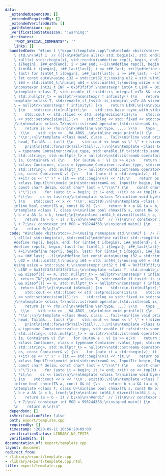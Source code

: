 ```yaml
---
data:
  _extendedDependsOn: []
  _extendedRequiredBy: []
  _extendedVerifiedWith: []
  _pathExtension: cpp
  _verificationStatusIcon: ':warning:'
  attributes:
    '*NOT_SPECIAL_COMMENTS*': ''
    links: []
  bundledCode: "#line 1 \"export/template.cpp\"\n#include <bits/stdc++.h>\nusing namespace\
    \ std;\n\n#if 1  // {{{\n\n#define all(x) std::begin(x), std::end(x)\n#define\
    \ rall(x) std::rbegin(x), std::rend(x)\n#define rep(i, begin, end) for (int64_t\
    \ i{begin}, i##_end{end}; i < i##_end; ++i)\n#define repc(i, begin, last) for\
    \ (int64_t i{begin}, i##_last{last}; i <= i##_last; ++i)\n#define repr(i, begin,\
    \ last) for (int64_t i{begin}, i##_last{last}; i >= i##_last; --i)\n\n#define\
    \ let const auto\nusing i32 = std::int32_t;\nusing u32 = std::uint32_t;\nusing\
    \ i64 = std::int64_t;\nusing u64 = std::uint64_t;\nusing usize = std::size_t;\n\
    \nconstexpr int32_t INF = 0x3f3f3f3f;\nconstexpr int64_t LINF = 0x3f3f3f3f3f3f3f3fLL;\n\
    \ntemplate <class T, std::enable_if_t<std::is_integral_v<T> && sizeof(T) == 4,\
    \ std::nullptr_t> = nullptr>\nconstexpr T infinity() {\n    return INF;\n}\n\n\
    template <class T, std::enable_if_t<std::is_integral_v<T> && sizeof(T) == 8, std::nullptr_t>\
    \ = nullptr>\nconstexpr T infinity() {\n    return LINF;\n}\n\nvoid ioSetup()\
    \ {\n    std::cin.tie(nullptr);\n    std::ios_base::sync_with_stdio(false);\n\
    \    std::cout << std::fixed << std::setprecision(11);\n    std::cerr << std::fixed\
    \ << std::setprecision(11);\n    std::clog << std::fixed << std::setprecision(11);\n\
    }\n\ntemplate <class T>\nstd::istream& operator,(std::istream& is, T& rhs) {\n\
    \    return is >> rhs;\n}\n\n#define var(type, ...) \\\n    type __VA_ARGS__;\
    \  \\\n    std::cin >> __VA_ARGS__\n\ninline void println() {\n    std::cout <<\
    \ '\\n';\n}\ntemplate <class Head, class... Tail>\ninline void println(Head&&\
    \ head, Tail&&... tail) {\n    std::cout << head << \" \" + (!sizeof...(tail));\n\
    \    println(std::forward<Tail>(tail)...);\n}\n\ntemplate <class Container, class\
    \ = typename Container::value_type, std::enable_if_t<!std::is_same_v<Container,\
    \ std::string>, std::nullptr_t> = nullptr>\nstd::istream& operator>>(std::istream&\
    \ is, Container& v) {\n    for (auto& e : v) is >> e;\n    return is;\n}\n\ntemplate\
    \ <class Container, class = typename Container::value_type, std::enable_if_t<!std::is_same_v<Container,\
    \ std::string>, std::nullptr_t> = nullptr>\nstd::ostream& operator<<(std::ostream&\
    \ os, const Container& v) {\n    for (auto it = std::begin(v); it != std::end(v);\
    \ ++it) os << \" \" + (it == std::begin(v)) << *it;\n    return os;\n}\n\ntemplate\
    \ <class InputItr>\nvoid join(std::ostream& os, InputItr begin, InputItr end,\
    \ const char* delim, const char* last = \"\\n\") {\n    const char* tmp[] = {delim,\
    \ \"\"};\n    for (auto it = begin; it != end; ++it) os << tmp[it == begin] <<\
    \ *it;\n    os << last;\n}\n\ntemplate <class T>\ninline void bye(const T& x)\
    \ {\n    std::cout << x << '\\n', exit(0);\n}\n\ntemplate <class T, class U>\n\
    inline bool chmin(T& a, const U& b) {\n    return b < a && (a = b, true);\n}\n\
    \ntemplate <class T, class U>\ninline bool chmax(T& a, const U& b) {\n    return\
    \ b > a && (a = b, true);\n}\n\ninline int64_t divceil(int64_t a, int64_t b) {\n\
    \    return (a + b - 1) / b;\n}\n\n#endif  // }}}\n\n// constexpr int MOD = int(1e9)\
    \ + 7;\n// constexpr int MOD = 998244353;\n\nsigned main() {\n    ioSetup();\n\
    \n    return 0;\n}\n"
  code: "#include <bits/stdc++.h>\nusing namespace std;\n\n#if 1  // {{{\n\n#define\
    \ all(x) std::begin(x), std::end(x)\n#define rall(x) std::rbegin(x), std::rend(x)\n\
    #define rep(i, begin, end) for (int64_t i{begin}, i##_end{end}; i < i##_end; ++i)\n\
    #define repc(i, begin, last) for (int64_t i{begin}, i##_last{last}; i <= i##_last;\
    \ ++i)\n#define repr(i, begin, last) for (int64_t i{begin}, i##_last{last}; i\
    \ >= i##_last; --i)\n\n#define let const auto\nusing i32 = std::int32_t;\nusing\
    \ u32 = std::uint32_t;\nusing i64 = std::int64_t;\nusing u64 = std::uint64_t;\n\
    using usize = std::size_t;\n\nconstexpr int32_t INF = 0x3f3f3f3f;\nconstexpr int64_t\
    \ LINF = 0x3f3f3f3f3f3f3f3fLL;\n\ntemplate <class T, std::enable_if_t<std::is_integral_v<T>\
    \ && sizeof(T) == 4, std::nullptr_t> = nullptr>\nconstexpr T infinity() {\n  \
    \  return INF;\n}\n\ntemplate <class T, std::enable_if_t<std::is_integral_v<T>\
    \ && sizeof(T) == 8, std::nullptr_t> = nullptr>\nconstexpr T infinity() {\n  \
    \  return LINF;\n}\n\nvoid ioSetup() {\n    std::cin.tie(nullptr);\n    std::ios_base::sync_with_stdio(false);\n\
    \    std::cout << std::fixed << std::setprecision(11);\n    std::cerr << std::fixed\
    \ << std::setprecision(11);\n    std::clog << std::fixed << std::setprecision(11);\n\
    }\n\ntemplate <class T>\nstd::istream& operator,(std::istream& is, T& rhs) {\n\
    \    return is >> rhs;\n}\n\n#define var(type, ...) \\\n    type __VA_ARGS__;\
    \  \\\n    std::cin >> __VA_ARGS__\n\ninline void println() {\n    std::cout <<\
    \ '\\n';\n}\ntemplate <class Head, class... Tail>\ninline void println(Head&&\
    \ head, Tail&&... tail) {\n    std::cout << head << \" \" + (!sizeof...(tail));\n\
    \    println(std::forward<Tail>(tail)...);\n}\n\ntemplate <class Container, class\
    \ = typename Container::value_type, std::enable_if_t<!std::is_same_v<Container,\
    \ std::string>, std::nullptr_t> = nullptr>\nstd::istream& operator>>(std::istream&\
    \ is, Container& v) {\n    for (auto& e : v) is >> e;\n    return is;\n}\n\ntemplate\
    \ <class Container, class = typename Container::value_type, std::enable_if_t<!std::is_same_v<Container,\
    \ std::string>, std::nullptr_t> = nullptr>\nstd::ostream& operator<<(std::ostream&\
    \ os, const Container& v) {\n    for (auto it = std::begin(v); it != std::end(v);\
    \ ++it) os << \" \" + (it == std::begin(v)) << *it;\n    return os;\n}\n\ntemplate\
    \ <class InputItr>\nvoid join(std::ostream& os, InputItr begin, InputItr end,\
    \ const char* delim, const char* last = \"\\n\") {\n    const char* tmp[] = {delim,\
    \ \"\"};\n    for (auto it = begin; it != end; ++it) os << tmp[it == begin] <<\
    \ *it;\n    os << last;\n}\n\ntemplate <class T>\ninline void bye(const T& x)\
    \ {\n    std::cout << x << '\\n', exit(0);\n}\n\ntemplate <class T, class U>\n\
    inline bool chmin(T& a, const U& b) {\n    return b < a && (a = b, true);\n}\n\
    \ntemplate <class T, class U>\ninline bool chmax(T& a, const U& b) {\n    return\
    \ b > a && (a = b, true);\n}\n\ninline int64_t divceil(int64_t a, int64_t b) {\n\
    \    return (a + b - 1) / b;\n}\n\n#endif  // }}}\n\n// constexpr int MOD = int(1e9)\
    \ + 7;\n// constexpr int MOD = 998244353;\n\nsigned main() {\n    ioSetup();\n\
    \n    return 0;\n}\n"
  dependsOn: []
  isVerificationFile: false
  path: export/template.cpp
  requiredBy: []
  timestamp: '2020-09-11 10:56:20+09:00'
  verificationStatus: LIBRARY_NO_TESTS
  verifiedWith: []
documentation_of: export/template.cpp
layout: document
redirect_from:
- /library/export/template.cpp
- /library/export/template.cpp.html
title: export/template.cpp
---
```

